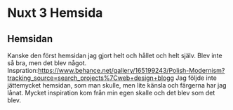 # Nuxt 3 Hemsida

## Hemsidan

Kanske den först hemsidan jag gjort helt och hållet och helt själv. Blev inte så bra, men det blev något.
Inspration:https://www.behance.net/gallery/165199243/Polish-Modernism?tracking_source=search_projects%7Cweb+design+blogg
Jag följde inte jättemycket hemsidan, som man skulle, men lite känsla och färgerna har jag lånat. Mycket inspiration kom från min egen skalle och det blev som det blev.
